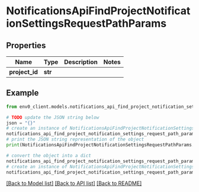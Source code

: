 # NotificationsApiFindProjectNotificationSettingsRequestPathParams


## Properties

Name | Type | Description | Notes
------------ | ------------- | ------------- | -------------
**project_id** | **str** |  | 

## Example

```python
from env0_client.models.notifications_api_find_project_notification_settings_request_path_params import NotificationsApiFindProjectNotificationSettingsRequestPathParams

# TODO update the JSON string below
json = "{}"
# create an instance of NotificationsApiFindProjectNotificationSettingsRequestPathParams from a JSON string
notifications_api_find_project_notification_settings_request_path_params_instance = NotificationsApiFindProjectNotificationSettingsRequestPathParams.from_json(json)
# print the JSON string representation of the object
print(NotificationsApiFindProjectNotificationSettingsRequestPathParams.to_json())

# convert the object into a dict
notifications_api_find_project_notification_settings_request_path_params_dict = notifications_api_find_project_notification_settings_request_path_params_instance.to_dict()
# create an instance of NotificationsApiFindProjectNotificationSettingsRequestPathParams from a dict
notifications_api_find_project_notification_settings_request_path_params_from_dict = NotificationsApiFindProjectNotificationSettingsRequestPathParams.from_dict(notifications_api_find_project_notification_settings_request_path_params_dict)
```
[[Back to Model list]](../README.md#documentation-for-models) [[Back to API list]](../README.md#documentation-for-api-endpoints) [[Back to README]](../README.md)


